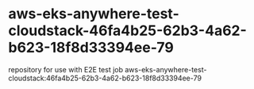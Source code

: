 # aws-eks-anywhere-test-cloudstack-46fa4b25-62b3-4a62-b623-18f8d33394ee-79
repository for use with E2E test job aws-eks-anywhere-test-cloudstack:46fa4b25-62b3-4a62-b623-18f8d33394ee-79
